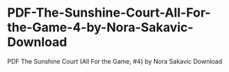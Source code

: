 # PDF-The-Sunshine-Court-All-For-the-Game-4-by-Nora-Sakavic-Download
PDF The Sunshine Court (All For the Game, #4) by Nora Sakavic Download
